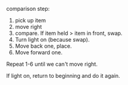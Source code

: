 
comparison step:
1. pick up item
2. move right
3. compare. If item held > item in front, swap. 
4. Turn light on (because swap). 
5. Move back one, place. 
6. Move forward one. 

Repeat 1-6 until we can't move right.

If light on, return to beginning and do it again. 
